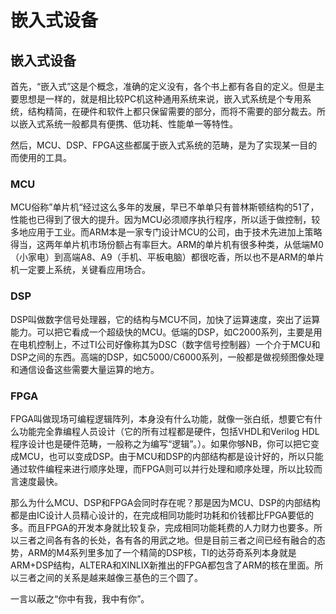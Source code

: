 # 嵌入式设备
## 嵌入式设备
首先，“嵌入式”这是个概念，准确的定义没有，各个书上都有各自的定义。但是主要思想是一样的，就是相比较PC机这种通用系统来说，嵌入式系统是个专用系统，结构精简，在硬件和软件上都只保留需要的部分，而将不需要的部分裁去。所以嵌入式系统一般都具有便携、低功耗、性能单一等特性。

然后，MCU、DSP、FPGA这些都属于嵌入式系统的范畴，是为了实现某一目的而使用的工具。
### MCU
MCU俗称”单片机“经过这么多年的发展，早已不单单只有普林斯顿结构的51了，性能也已得到了很大的提升。因为MCU必须顺序执行程序，所以适于做控制，较多地应用于工业。而ARM本是一家专门设计MCU的公司，由于技术先进加上策略得当，这两年单片机市场份额占有率巨大。ARM的单片机有很多种类，从低端M0（小家电）到高端A8、A9（手机、平板电脑）都很吃香，所以也不是ARM的单片机一定要上系统，关键看应用场合。
### DSP
DSP叫做数字信号处理器，它的结构与MCU不同，加快了运算速度，突出了运算能力。可以把它看成一个超级快的MCU。低端的DSP，如C2000系列，主要是用在电机控制上，不过TI公司好像称其为DSC（数字信号控制器）一个介于MCU和DSP之间的东西。高端的DSP，如C5000/C6000系列，一般都是做视频图像处理和通信设备这些需要大量运算的地方。
### FPGA
FPGA叫做现场可编程逻辑阵列，本身没有什么功能，就像一张白纸，想要它有什么功能完全靠编程人员设计（它的所有过程都是硬件，包括VHDL和Verilog HDL程序设计也是硬件范畴，一般称之为编写“逻辑”。）。如果你够NB，你可以把它变成MCU，也可以变成DSP。由于MCU和DSP的内部结构都是设计好的，所以只能通过软件编程来进行顺序处理，而FPGA则可以并行处理和顺序处理，所以比较而言速度最快。

那么为什么MCU、DSP和FPGA会同时存在呢？那是因为MCU、DSP的内部结构都是由IC设计人员精心设计的，在完成相同功能时功耗和价钱都比FPGA要低的多。而且FPGA的开发本身就比较复杂，完成相同功能耗费的人力财力也要多。所以三者之间各有各的长处，各有各的用武之地。但是目前三者之间已经有融合的态势，ARM的M4系列里多加了一个精简的DSP核，TI的达芬奇系列本身就是ARM+DSP结构，ALTERA和XINLIX新推出的FPGA都包含了ARM的核在里面。所以三者之间的关系是越来越像三基色的三个圆了。

一言以蔽之“你中有我，我中有你”。

